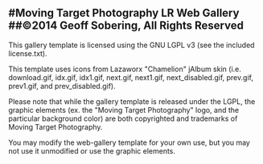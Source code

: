 #Moving Target Photography LR Web Gallery
##&copy;2014 Geoff Sobering, All Rights Reserved
-----------------
This gallery template is licensed using the GNU LGPL v3
(see the included license.txt).

This template uses icons from Lazaworx "Chamelion" jAlbum
skin (i.e. download.gif, idx.gif, idx1.gif, next.gif, next1.gif, 
next_disabled.gif, prev.gif, prev1.gif, and prev_disabled.gif).

Please note that while the gallery template is released under
the LGPL, the graphic elements (ex. the "Moving Target Photography"
logo, and the particular background color) are both copyrighted and
trademarks of Moving Target Photography.

You may modify the web-gallery template for your own use, but you
may not use it unmodified or use the graphic elements.
